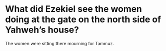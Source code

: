 # What did Ezekiel see the women doing at the gate on the north side of Yahweh’s house?

The women were sitting there mourning for Tammuz.
